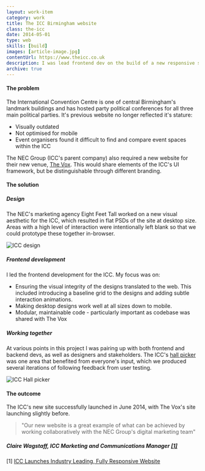 ```yaml
---
layout: work-item
category: work
title: The ICC Birmingham website
class: the-icc
date: 2014-05-01
type: web
skills: [build]
images: [article-image.jpg]
contentUrl: https://www.theicc.co.uk
description: I was lead frontend dev on the build of a new responsive site for one of Europe's most high profile conference centres.
archive: true
---
```


#### The problem

The International Convention Centre is one of central Birmingham's landmark buildings and has hosted party political conferences for all three main political parties. It's previous website no longer reflected it's stature:

- Visually outdated
- Not optimised for mobile
- Event organisers found it difficult to find and compare event spaces within the ICC

The NEC Group (ICC's parent company) also required a new website for their new venue, [The Vox](https://www.thevoxcentre.co.uk/). This would share elements of the ICC's UI framework, but be distinguishable through different branding.

#### The solution

##### Design

The NEC's marketing agency Eight Feet Tall worked on a new visual aesthetic for the ICC, which resulted in flat PSDs of the site at desktop size. Areas with a high level of interaction were intentionally left blank so that we could prototype these together in-browser.

![ICC design](/assets/work-item-icc-birmingham@2x.png "ICC design")

##### Frontend development

I led the frontend development for the ICC. My focus was on:

- Ensuring the visual integrity of the designs translated to the web. This included introducing a baseline grid to the designs and adding subtle interaction animations.
- Making desktop designs work well at all sizes down to mobile.
- Modular, maintainable code - particularly important as codebase was shared with The Vox

##### Working together

At various points in this project I was pairing up with both frontend and backend devs, as well as designers and stakeholders. The ICC's [hall picker](https://www.theicc.co.uk/venue/halls) was one area that benefited from everyone's input, which we produced several iterations of following feedback from user testing.

![ICC Hall picker](/assets/work-item-icc-hall-picker@2x.png "ICC Hall picker")

#### The outcome

The ICC's new site successfully launched in June 2014, with The Vox's site launching slightly before.

> "Our new website is a great example of what can be achieved by working collaboratively with the NEC Group's digital marketing team"

##### Claire Wagstaff, ICC Marketing and Communications Manager <a href="#icc-launches">[1]</a>

[1] <a href="https://www.theicc.co.uk/news/icc-launches-industry-leading-fully-responsive-website/" id="icc-launches">ICC Launches Industry Leading, Fully Responsive Website</a>
